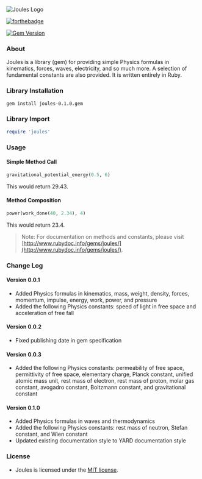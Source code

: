 ![Joules Logo](https://cloud.githubusercontent.com/assets/7763904/7764836/ef617b0a-0024-11e5-8044-3cf354a4a306.png)

[![forthebadge](http://forthebadge.com/images/badges/built-with-ruby.svg)](http://forthebadge.com)

[![Gem Version](https://badge.fury.io/rb/joules@2x.png)](http://badge.fury.io/rb/joules)

### About
Joules is a library (gem) for providing simple Physics formulas in kinematics, forces, waves, electricity, and so much more. A selection of fundamental constants are also provided. It is written entirely in Ruby.

### Library Installation
```Bash
gem install joules-0.1.0.gem
```

### Library Import
```Ruby
require 'joules'
```

### Usage
#### Simple Method Call
```Ruby
gravitational_potential_energy(0.5, 6)
```
This would return 29.43.
#### Method Composition
```Ruby
power(work_done(40, 2.34), 4)
```
This would return 23.4.
> Note: For documentation on methods and constants, please visit [http://www.rubydoc.info/gems/joules/](http://www.rubydoc.info/gems/joules/).

### Change Log
#### Version 0.0.1
* Added Physics formulas in kinematics, mass, weight, density, forces, momentum, impulse, energy, work, power, and pressure
* Added the following Physics constants: speed of light in free space and acceleration of free fall

#### Version 0.0.2
* Fixed publishing date in gem specification

#### Version 0.0.3
* Added the following Physics constants: permeability of free space, permittivity of free space, elementary charge, Planck constant, unified atomic mass unit, rest mass of electron, rest mass of proton, molar gas constant, avogadro constant, Boltzmann constant, and gravitational constant

#### Version 0.1.0
* Added Physics formulas in waves and thermodynamics
* Added the following Physics constants: rest mass of neutron, Stefan constant, and Wien constant
* Updated existing documentation style to YARD documentation style

### License
* Joules is licensed under the [MIT license](https://github.com/elailai94/Joules/blob/master/LICENSE.md).
